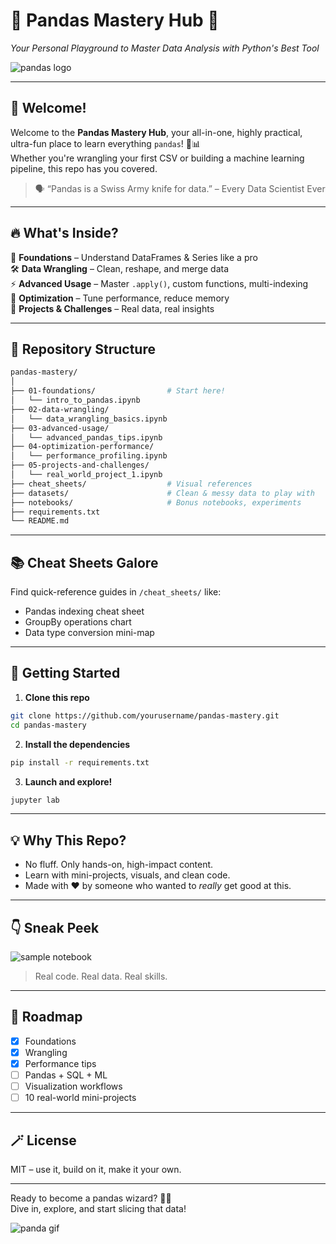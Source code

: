 
# 🐼 Pandas Mastery Hub 🧠  
*Your Personal Playground to Master Data Analysis with Python's Best Tool*

![pandas logo](https://pandas.pydata.org/static/img/pandas_white.svg)

---

## 🚀 Welcome!

Welcome to the **Pandas Mastery Hub**, your all-in-one, highly practical, ultra-fun place to learn everything `pandas`! 🧪📊  
Whether you're wrangling your first CSV or building a machine learning pipeline, this repo has you covered.

> 🗣️ “Pandas is a Swiss Army knife for data.” – Every Data Scientist Ever

---

## 🔥 What's Inside?

🧱 **Foundations** – Understand DataFrames & Series like a pro  
🛠 **Data Wrangling** – Clean, reshape, and merge data  
⚡ **Advanced Usage** – Master `.apply()`, custom functions, multi-indexing  
🧠 **Optimization** – Tune performance, reduce memory  
🎯 **Projects & Challenges** – Real data, real insights

---

## 📁 Repository Structure

```bash
pandas-mastery/
│
├── 01-foundations/                # Start here!
│   └── intro_to_pandas.ipynb
├── 02-data-wrangling/
│   └── data_wrangling_basics.ipynb
├── 03-advanced-usage/
│   └── advanced_pandas_tips.ipynb
├── 04-optimization-performance/
│   └── performance_profiling.ipynb
├── 05-projects-and-challenges/
│   └── real_world_project_1.ipynb
├── cheat_sheets/                  # Visual references
├── datasets/                      # Clean & messy data to play with
├── notebooks/                     # Bonus notebooks, experiments
├── requirements.txt
└── README.md
```

---

## 📚 Cheat Sheets Galore

Find quick-reference guides in `/cheat_sheets/` like:
- Pandas indexing cheat sheet
- GroupBy operations chart
- Data type conversion mini-map

---

## 🧪 Getting Started

1. **Clone this repo**  
```bash
git clone https://github.com/yourusername/pandas-mastery.git
cd pandas-mastery
```

2. **Install the dependencies**  
```bash
pip install -r requirements.txt
```

3. **Launch and explore!**  
```bash
jupyter lab
```

---

## 💡 Why This Repo?

- No fluff. Only hands-on, high-impact content.
- Learn with mini-projects, visuals, and clean code.
- Made with ❤️ by someone who wanted to *really* get good at this.

---

## 👇 Sneak Peek

![sample notebook](https://user-images.githubusercontent.com/plotly/sample-notebook.png)
> Real code. Real data. Real skills.

---

## 🔭 Roadmap

- [x] Foundations
- [x] Wrangling
- [x] Performance tips
- [ ] Pandas + SQL + ML
- [ ] Visualization workflows
- [ ] 10 real-world mini-projects

---

## 🪄 License

MIT – use it, build on it, make it your own.

---

Ready to become a pandas wizard? 🧙‍♂️  
Dive in, explore, and start slicing that data!

![panda gif](https://media.giphy.com/media/3oriO0OEd9QIDdllqo/giphy.gif)
